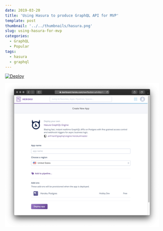 ```yaml
---
date: 2019-03-20
title: 'Using Hasura to produce GraphQL API for MVP'
template: post
thumbnail: '../../thumbnails/hasura.png'
slug: using-hasura-for-mvp
categories:
  - GraphQL
  - Popular
tags:
  - hasura
  - graphql
---
```


[![Deploy](https://www.herokucdn.com/deploy/button.svg)](https://heroku.com/deploy?template=https://github.com/arif-hanif/graphql-engine-heroku)

![](./heroku-deployment.png)